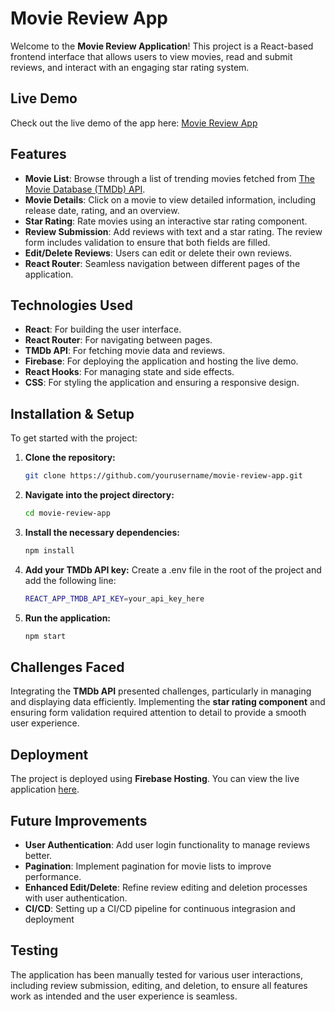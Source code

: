 # Movie Review App

Welcome to the **Movie Review Application**! This project is a React-based frontend interface that allows users to view movies, read and submit reviews, and interact with an engaging star rating system.

## Live Demo

Check out the live demo of the app here: [Movie Review App](https://movieioapp.web.app/)

## Features

- **Movie List**: Browse through a list of trending movies fetched from [The Movie Database (TMDb) API](https://www.themoviedb.org/).
- **Movie Details**: Click on a movie to view detailed information, including release date, rating, and an overview.
- **Star Rating**: Rate movies using an interactive star rating component.
- **Review Submission**: Add reviews with text and a star rating. The review form includes validation to ensure that both fields are filled.
- **Edit/Delete Reviews**: Users can edit or delete their own reviews.
- **React Router**: Seamless navigation between different pages of the application.

## Technologies Used

- **React**: For building the user interface.
- **React Router**: For navigating between pages.
- **TMDb API**: For fetching movie data and reviews.
- **Firebase**: For deploying the application and hosting the live demo.
- **React Hooks**: For managing state and side effects.
- **CSS**: For styling the application and ensuring a responsive design.

## Installation & Setup

To get started with the project:

1. **Clone the repository:**
   ```bash
   git clone https://github.com/yourusername/movie-review-app.git

2. **Navigate into the project directory:**
   ```bash
   cd movie-review-app

3. **Install the necessary dependencies:**
   ```bash
   npm install

4. **Add your TMDb API key:**
   Create a .env file in the root of the project and add the following line:
   ```bash
   REACT_APP_TMDB_API_KEY=your_api_key_here

5. **Run the application:**
   ```bash
   npm start

## Challenges Faced

Integrating the **TMDb API** presented challenges, particularly in managing and displaying data efficiently. Implementing the **star rating component** and ensuring form validation required attention to detail to provide a smooth user experience.

## Deployment

The project is deployed using **Firebase Hosting**. You can view the live application [here](https://movieioapp.web.app/).

## Future Improvements

- **User Authentication**: Add user login functionality to manage reviews better.
- **Pagination**: Implement pagination for movie lists to improve performance.
- **Enhanced Edit/Delete**: Refine review editing and deletion processes with user authentication.
- **CI/CD**: Setting up a CI/CD pipeline for continuous integrasion and deployment

## Testing

The application has been manually tested for various user interactions, including review submission, editing, and deletion, to ensure all features work as intended and the user experience is seamless.



